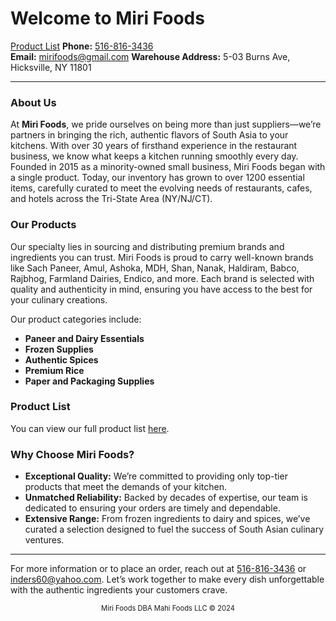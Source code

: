# Welcome to Miri Foods

[Product List](mirifoods-productlist.pdf)
**Phone:** [516-816-3436](tel:5168163436)  
**Email:** [mirifoods@gmail.com](mailto:mirifoods@gmail.com)
**Warehouse Address:** 5-03 Burns Ave, Hicksville, NY 11801  

---

### About Us

At **Miri Foods**, we pride ourselves on being more than just suppliers—we’re partners in bringing the rich, authentic flavors of South Asia to your kitchens. With over 30 years of firsthand experience in the restaurant business, we know what keeps a kitchen running smoothly every day. Founded in 2015 as a minority-owned small business, Miri Foods began with a single product. Today, our inventory has grown to over 1200 essential items, carefully curated to meet the evolving needs of restaurants, cafes, and hotels across the Tri-State Area (NY/NJ/CT).

### Our Products

Our specialty lies in sourcing and distributing premium brands and ingredients you can trust. Miri Foods is proud to carry well-known brands like Sach Paneer, Amul, Ashoka, MDH, Shan, Nanak, Haldiram, Babco, Rajbhog, Farmland Dairies, Endico, and more. Each brand is selected with quality and authenticity in mind, ensuring you have access to the best for your culinary creations.

Our product categories include:

- **Paneer and Dairy Essentials**
- **Frozen Supplies**
- **Authentic Spices**
- **Premium Rice**
- **Paper and Packaging Supplies**

### Product List

You can view our full product list [here](mirifoods-productlist.pdf).

### Why Choose Miri Foods?

- **Exceptional Quality:** We’re committed to providing only top-tier products that meet the demands of your kitchen.
- **Unmatched Reliability:** Backed by decades of expertise, our team is dedicated to ensuring your orders are timely and dependable.
- **Extensive Range:** From frozen ingredients to dairy and spices, we’ve curated a selection designed to fuel the success of South Asian culinary ventures.

---

For more information or to place an order, reach out at [516-816-3436](tel:5168163436) or [inders60@yahoo.com](mailto:inders60@yahoo.com). Let’s work together to make every dish unforgettable with the authentic ingredients your customers crave.

<p style="text-align: center; font-size: 0.8em;">Miri Foods DBA Mahi Foods LLC © 2024</p>